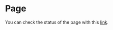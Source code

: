 # Page
You can check the status of the page with this [link](https://netflix-marvel.herokuapp.com).

